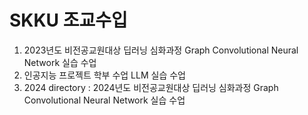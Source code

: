# SKKU 조교수입

1. 2023년도 비전공교원대상 딥러닝 심화과정 Graph Convolutional Neural Network 실습 수업
2. 인공지능 프로젝트 학부 수업 LLM 실습 수업
3. 2024 directory : 2024년도 비전공교원대상 딥러닝 심화과정 Graph Convolutional Neural Network 실습 수업
